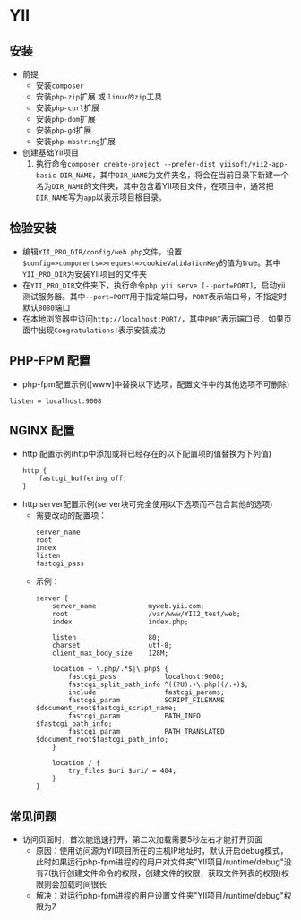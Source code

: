 # YII

## 安装
* 前提
    * 安装`composer`
    * 安装`php-zip`扩展 或 `linux的zip`工具 
    * 安装`php-curl`扩展
    * 安装`php-dom`扩展
    * 安装`php-gd`扩展 
    * 安装`php-mbstring`扩展 
* 创建基础Yii项目
    1. 执行命令`composer create-project --prefer-dist yiisoft/yii2-app-basic DIR_NAME`，其中`DIR_NAME`为文件夹名，将会在当前目录下新建一个名为`DIR_NAME`的文件夹，其中包含着YII项目文件，在项目中，通常把`DIR_NAME`写为`app`以表示项目根目录。

## 检验安装
* 编辑`YII_PRO_DIR/config/web.php`文件，设置`$config=>components=>request=>cookieValidationKey`的值为true。其中`YII_PRO_DIR`为安装YII项目的文件夹
* 在`YII_PRO_DIR`文件夹下，执行命令`php yii serve [--port=PORT]`，启动yii测试服务器。其中`--port=PORT`用于指定端口号，`PORT`表示端口号，不指定时默认`8080`端口 
* 在本地浏览器中访问`http://localhost:PORT/`，其中`PORT`表示端口号，如果页面中出现`Congratulations!`表示安装成功 

## PHP-FPM 配置
* php-fpm配置示例([www]中替换以下选项，配置文件中的其他选项不可删除)
```
listen = localhost:9008
```

## NGINX 配置
* http 配置示例(http中添加或将已经存在的以下配置项的值替换为下列值)
    ```
    http {
        fastcgi_buffering off;
    }
    ```
* http server配置示例(server块可完全使用以下选项而不包含其他的选项) 
    * 需要改动的配置项：
        ```
        server_name
        root
        index
        listen
        fastcgi_pass
        ```
    * 示例：
        ```
        server {
            server_name             myweb.yii.com;
            root                    /var/www/YII2_test/web;
            index                   index.php; 

            listen                  80;
            charset                 utf-8;
            client_max_body_size    128M;

            location ~ \.php/.*$|\.php$ {
                fastcgi_pass            localhost:9008;
                fastcgi_split_path_info ^((?U).+\.php)(/.+)$;
                include                 fastcgi_params;
                fastcgi_param           SCRIPT_FILENAME         $document_root$fastcgi_script_name;
                fastcgi_param           PATH_INFO               $fastcgi_path_info;
                fastcgi_param           PATH_TRANSLATED         $document_root$fastcgi_path_info;
            }
            
            location / {
                try_files $uri $uri/ = 404;
            }
        }
        ```
    
## 常见问题
* 访问页面时，首次能迅速打开，第二次加载需要5秒左右才能打开页面 
    * 原因：使用访问源为YII项目所在的主机IP地址时，默认开启debug模式，此时如果运行php-fpm进程的的用户对文件夹"YII项目/runtime/debug"没有7(执行创建文件命令的权限，创建文件的权限，获取文件列表的权限)权限则会加载时间很长
    * 解决：对运行php-fpm进程的用户设置文件夹"YII项目/runtime/debug"权限为7

